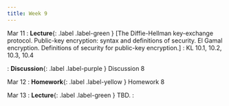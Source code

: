 ```yaml
---
title: Week 9
---
```


Mar 11
: **Lecture**{: .label .label-green } [The Diffie-Hellman key-exchange protocol. Public-key encryption: syntax and definitions of security. El Gamal encryption. Definitions of security for public-key encryption.]
    : KL 10.1, 10.2, 10.3, 10.4

: **Discussion**{: .label .label-purple } Discussion 8

Mar 12
: **Homework**{: .label .label-yellow } Homework 8

Mar 13
: **Lecture**{: .label .label-green } TBD.
    : 

